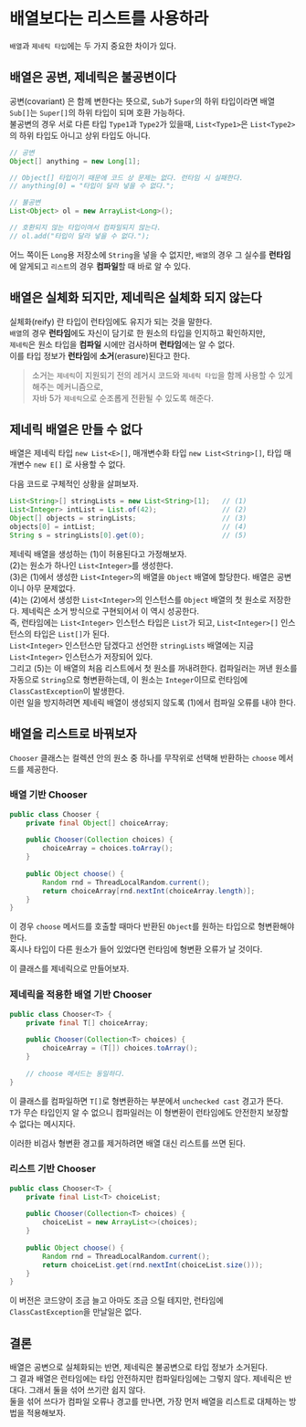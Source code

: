 # 배열보다는 리스트를 사용하라
`배열`과 `제네릭 타입`에는 두 가지 중요한 차이가 있다.
## 배열은 공변, 제네릭은 불공변이다
공변(covariant) 은 함께 변한다는 뜻으로, `Sub`가 `Super`의 하위 타입이라면 배열 `Sub[]`는 `Super[]`의 하위 타입이 되며 호환 가능하다.   
불공변의 경우 서로 다른 타입 `Type1`과 `Type2`가 있을때, `List<Type1>`은 `List<Type2>`의 하위 타입도 아니고 상위 타입도 아니다.

``` java
// 공변
Object[] anything = new Long[1];

// Object[] 타입이기 때문에 코드 상 문제는 없다. 런타임 시 실패한다.
// anything[0] = "타입이 달라 넣을 수 없다."; 

// 불공변
List<Object> ol = new ArrayList<Long>();

// 호환되지 않는 타입이여서 컴파일되지 않는다.
// ol.add("타입이 달라 넣을 수 없다.");
```
어느 쪽이든 `Long`용 저장소에 `String`을 넣을 수 없지만, `배열`의 경우 그 실수를 **런타임**에 알게되고 `리스트`의 경우 **컴파일**할 때 바로 알 수 있다.
#### 
## 배열은 실체화 되지만, 제네릭은 실체화 되지 않는다
실체화(reify) 란 타입이 런타임에도 유지가 되는 것을 말한다.  
`배열`의 경우 **런타임**에도 자신이 담기로 한 원소의 타입을 인지하고 확인하지만,  
`제네릭`은 원소 타입을 **컴파일** 시에만 검사하며 **런타임**에는 알 수 없다.  
이를 타입 정보가 **런타임**에 **소거**(erasure)된다고 한다.  
> 소거는 `제네릭`이 지원되기 전의 레거시 코드와 `제네릭 타입`을 함께 사용할 수 있게 해주는 메커니즘으로,  
> 자바 5가 `제네릭`으로 순조롭게 전환될 수 있도록 해준다.
#### 
## 제네릭 배열은 만들 수 없다
배열은 제네릭 타입 `new List<E>[]`, 매개변수화 타입 `new List<String>[]`, 타입 매개변수 `new E[]` 로 사용할 수 없다. 

다음 코드로 구체적인 상황을 살펴보자.
``` java
List<String>[] stringLists = new List<String>[1];   // (1)
List<Integer> intList = List.of(42);                // (2)
Object[] objects = stringLists;                     // (3)
objects[0] = intList;                               // (4)
String s = stringLists[0].get(0);                   // (5)
```
제네릭 배열을 생성하는 (1)이 허용된다고 가정해보자.  
(2)는 원소가 하나인 `List<Integer>`를 생성한다.  
(3)은 (1)에서 생성한 `List<Integer>`의 배열을 `Object` 배열에 할당한다. 배열은 공변이니 아무 문제없다.  
(4)는 (2)에서 생성한 `List<Integer>`의 인스턴스를 `Object` 배열의 첫 원소로 저장한다. 제네릭은 소거 방식으로 구현되어서 이 역시 성공한다.  
즉, 런타임에는 `List<Integer>` 인스턴스 타입은 `List`가 되고, `List<Integer>[]` 인스턴스의 타입은 `List[]`가 된다.  
`List<Integer>` 인스턴스만 담겠다고 선언한 `stringLists` 배열에는 지금 `List<Integer>` 인스턴스가 저장되어 있다.  
그리고 (5)는 이 배열의 처음 리스트에서 첫 원소를 꺼내려한다. 컴파일러는 꺼낸 원소를 자동으로 `String`으로 형변환하는데, 이 원소는 `Integer`이므로 런타임에 `ClassCastException`이 발생한다.  
이런 일을 방지하려면 제네릭 배열이 생성되지 않도록 (1)에서 컴파일 오류를 내야 한다.

## 배열을 리스트로 바꿔보자
`Chooser` 클래스는 컬렉션 안의 원소 중 하나를 무작위로 선택해 반환하는 `choose` 메서드를 제공한다.
### 배열 기반 Chooser
``` java
public class Chooser {
    private final Object[] choiceArray;
    
    public Chooser(Collection choices) {
        choiceArray = choices.toArray();
    }
    
    public Object choose() {
        Random rnd = ThreadLocalRandom.current();
        return choiceArray[rnd.nextInt(choiceArray.length)];
    }
}
```
이 경우 `choose` 메서드를 호출할 때마다 반환된 `Object`를 원하는 타입으로 형변환해야 한다.  
혹시나 타입이 다른 원소가 들어 있었다면 런타임에 형변환 오류가 날 것이다.  

이 클래스를 제네릭으로 만들어보자.  
#### 
### 제네릭을 적용한 배열 기반 Chooser
``` java
public class Chooser<T> {
    private final T[] choiceArray;
    
    public Chooser(Collection<T> choices) {
        choiceArray = (T[]) choices.toArray();  
    }
    
    // choose 메서드는 동일하다.
}
```
이 클래스를 컴파일하면 `T[]`로 형변환하는 부분에서 `unchecked cast` 경고가 뜬다.  
`T`가 무슨 타입인지 알 수 없으니 컴파일러는 이 형변환이 런타임에도 안전한지 보장할 수 없다는 메시지다.  

이러한 비검사 형변환 경고를 제거하려면 배열 대신 리스트를 쓰면 된다.
#### 
### 리스트 기반 Chooser
``` java
public class Chooser<T> {
    private final List<T> choiceList;
    
    public Chooser(Collection<T> choices) {
        choiceList = new ArrayList<>(choices);
    }
    
    public Object choose() {
        Random rnd = ThreadLocalRandom.current();
        return choiceList.get(rnd.nextInt(choiceList.size()));
    }
}
```
이 버전은 코드양이 조금 늘고 아마도 조금 으릴 테지만, 런타임에 `ClassCastException`을 만날일은 없다.

## 결론
배열은 공변으로 실체화되는 반면, 제네릭은 불공변으로 타입 정보가 소거된다.  
그 결과 배열은 런타임에는 타입 안전하지만 컴파일타임에는 그렇지 않다. 제네릭은 반대다. 그래서 둘을 섞어 쓰기란 쉽지 않다.  
둘을 섞어 쓰다가 컴파일 오류나 경고를 만나면, 가장 먼저 배열을 리스트로 대체하는 방법을 적용해보자.